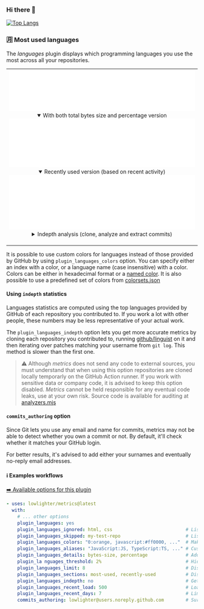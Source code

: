 ### Hi there 👋

<!--
**mrpapaia/mrpapaia** is a ✨ _special_ ✨ repository because its `README.md` (this file) appears on your GitHub profile.

Here are some ideas to get you started:

- 🔭 I’m currently working on ...
- 🌱 I’m currently learning ...
- 👯 I’m looking to collaborate on ...
- 🤔 I’m looking for help with ...
- 💬 Ask me about ...
- 📫 How to reach me: ...
- 😄 Pronouns: ...
- ⚡ Fun fact: ...
-->

[![Top Langs](https://github-readme-stats.vercel.app/api/top-langs/?username=mrpapaia)](https://github.com/mrpapaia/github-readme-stats)

### 🈷️ Most used languages

The *languages* plugin displays which programming languages you use the most across all your repositories.

<table>
  <td align="center">
    <img src="https://github.com/lowlighter/lowlighter/blob/master/metrics.plugin.languages.svg">
    <details open><summary>With both total bytes size and percentage version</summary>
      <img src="https://github.com/lowlighter/lowlighter/blob/master/metrics.plugin.languages.details.svg">
    </details>
    <details open><summary>Recently used version (based on recent activity)</summary>
      <img src="https://github.com/lowlighter/lowlighter/blob/master/metrics.plugin.languages.recent.svg">
    </details>
    <details><summary>Indepth analysis (clone, analyze and extract commits)</summary>
      <img src="https://github.com/lowlighter/lowlighter/blob/master/metrics.plugin.languages.indepth.svg">
    </details>
    <img width="900" height="1" alt="">
  </td>
</table>

It is possible to use custom colors for languages instead of those provided by GitHub by using `plugin_languages_colors` option.
You can specify either an index with a color, or a language name (case insensitive) with a color.
Colors can be either in hexadecimal format or a [named color](https://developer.mozilla.org/en-US/docs/Web/CSS/color_value).
It is also possible to use a predefined set of colors from [colorsets.json](colorsets.json)

#### Using `indepth` statistics

Languages statistics are computed using the top languages provided by GitHub of each repository you contributed to.
If you work a lot with other people, these numbers may be less representative of your actual work.

The `plugin_languages_indepth` option lets you get more accurate metrics by cloning each repository you contributed to, running [github/linguist](https://github.com/github/linguist) on it and then iterating over patches matching your username from `git log`. This method is slower than the first one.

> ⚠️ Although *metrics* does not send any code to external sources, you must understand that when using this option repositories are cloned locally temporarly on the GitHub Action runner. If you work with sensitive data or company code, it is advised to keep this option disabled. *Metrics* cannot be held responsible for any eventual code leaks, use at your own risk.
> Source code is available for auditing at [analyzers.mjs](/source/plugins/languages/analyzers.mjs)

#### `commits_authoring` option

Since Git lets you use any email and name for commits, metrics may not be able to detect whether you own a commit or not. By default, it'll check whether it matches your GitHub login.

For better results, it's advised to add either your surnames and eventually no-reply email addresses.

#### ℹ️ Examples workflows

[➡️ Available options for this plugin](metadata.yml)

```yaml
- uses: lowlighter/metrics@latest
  with:
    # ... other options
    plugin_languages: yes
    plugin_languages_ignored: html, css                           # List of languages to ignore
    plugin_languages_skipped: my-test-repo                        # List of repositories to skip
    plugin_languages_colors: "0:orange, javascript:#ff0000, ..."  # Make most used languages orange and JavaScript red
    plugin_languages_aliases: "JavaScript:JS, TypeScript:TS, ..." # Customize languages names with aliases
    plugin_languages_details: bytes-size, percentage              # Additionally display total bytes size and percentage
    plugin_la nguages_threshold: 2%                               # Hides all languages less than 2%
    plugin_languages_limit: 8                                     # Display up to 8 languages
    plugin_languages_sections: most-used, recently-used           # Display most used and recently used languages stats
    plugin_languages_indepth: no                                  # Get indepth stats (see documentation before enabling)
    plugin_languages_recent_load: 500                             # Load up to 500 events to compute recently used stats
    plugin_languages_recent_days: 7                               # Limit recently used stats to last week
    commits_authoring: lowlighter@users.noreply.github.com        # Surnames or email addresses used to identify your commits
```
